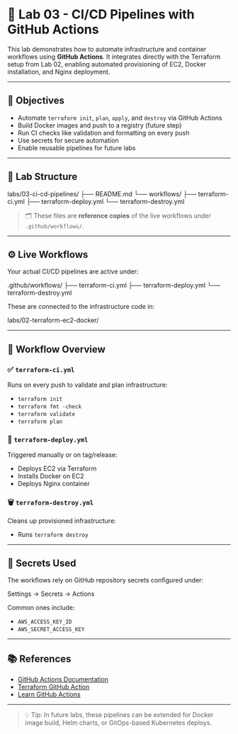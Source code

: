 # 🔁 Lab 03 - CI/CD Pipelines with GitHub Actions

This lab demonstrates how to automate infrastructure and container workflows using **GitHub Actions**. It integrates directly with the Terraform setup from Lab 02, enabling automated provisioning of EC2, Docker installation, and Nginx deployment.

---

## 🎯 Objectives

- Automate `terraform init`, `plan`, `apply`, and `destroy` via GitHub Actions
- Build Docker images and push to a registry (future step)
- Run CI checks like validation and formatting on every push
- Use secrets for secure automation
- Enable reusable pipelines for future labs

---

## 📁 Lab Structure

labs/03-ci-cd-pipelines/
├── README.md
└── workflows/
├── terraform-ci.yml
├── terraform-deploy.yml
└── terraform-destroy.yml


> 🗂 These files are **reference copies** of the live workflows under `.github/workflows/`.

---

## ⚙️ Live Workflows

Your actual CI/CD pipelines are active under:

.github/workflows/
├── terraform-ci.yml
├── terraform-deploy.yml
└── terraform-destroy.yml


These are connected to the infrastructure code in:

labs/02-terraform-ec2-docker/


---

## 🚀 Workflow Overview

### ✅ `terraform-ci.yml`
Runs on every push to validate and plan infrastructure:

- `terraform init`
- `terraform fmt -check`
- `terraform validate`
- `terraform plan`

### 🚀 `terraform-deploy.yml`
Triggered manually or on tag/release:

- Deploys EC2 via Terraform
- Installs Docker on EC2
- Deploys Nginx container

### 🗑 `terraform-destroy.yml`
Cleans up provisioned infrastructure:

- Runs `terraform destroy`

---

## 🔐 Secrets Used

The workflows rely on GitHub repository secrets configured under:

Settings → Secrets → Actions


Common ones include:

- `AWS_ACCESS_KEY_ID`
- `AWS_SECRET_ACCESS_KEY`

---

## 📚 References

- [GitHub Actions Documentation](https://docs.github.com/en/actions)
- [Terraform GitHub Action](https://github.com/hashicorp/setup-terraform)
- [Learn GitHub Actions](https://docs.github.com/en/actions/learn-github-actions)

---

> 💡 Tip: In future labs, these pipelines can be extended for Docker image build, Helm charts, or GitOps-based Kubernetes deploys.

